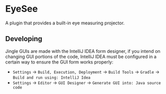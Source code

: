 # EyeSee

A plugin that provides a built-in eye measuring projector.

## Developing

Jingle GUIs are made with the IntelliJ IDEA form designer, if you intend on changing GUI portions of the code, IntelliJ IDEA must be configured in a certain way to ensure the GUI form works properly:
- `Settings` -> `Build, Execution, Deployment` -> `Build Tools` -> `Gradle` -> `Build and run using: IntelliJ Idea`
- `Settings` -> `Editor` -> `GUI Designer` -> `Generate GUI into: Java source code`